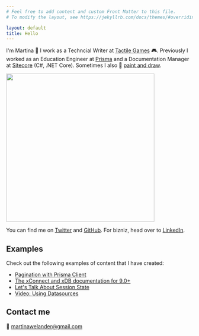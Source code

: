 ```yaml
---
# Feel free to add content and custom Front Matter to this file.
# To modify the layout, see https://jekyllrb.com/docs/themes/#overriding-theme-defaults

layout: default
title: Hello
---
```


I'm Martina 👋 I work as a Techncial Writer at <a href="https://www.tactilegames.com">Tactile Games</a> 🎮. Previously I worked as an Education Engineer at <a href="http://wwwp.prisma.io/">Prisma</a> and a Documentation Manager at <a href="https://sitecore.com/">Sitecore</a> (C#, .NET Core). Sometimes I also 🎨 <a href="https://instagram.com/marhwel.art">paint and draw</a>.

<img src="database.jpg" width=400 />

You can find me on <a href="https://twitter.com/mhwelander">Twitter</a> and <a href="https://github.com/mhwelander">GitHub</a>. For bizniz, head over to <a href="https://www.linkedin.com/in/martinawelander/">LinkedIn</a>.

## Examples

Check out the following examples of content that I have created:

<ul>
    <li><a href="https://www.prisma.io/docs/reference/tools-and-interfaces/prisma-client/pagination">Pagination with Prisma Client</a></li>
    <li><a href="https://doc.sitecore.com/developers/93/sitecore-experience-platform/en/xconnect-and-the-xdb.html">The xConnect and xDB documentation for 9.0+</a></li>
    <li><a href="https://mhwelander.net/2016/05/19/lets-talk-about-session-state/">Let's Talk About Session State</a></li>
    <li><a href="https://www.youtube.com/watch?v=TeUK2YmUJ1o">Video: Using Datasources</a></li>
</ul>

## Contact me

📧 <a href="#">martinawelander@gmail.com</a>
